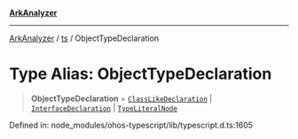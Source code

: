 [**ArkAnalyzer**](../../../../README.md)

***

[ArkAnalyzer](../../../../globals.md) / [ts](../README.md) / ObjectTypeDeclaration

# Type Alias: ObjectTypeDeclaration

> **ObjectTypeDeclaration** = [`ClassLikeDeclaration`](ClassLikeDeclaration.md) \| [`InterfaceDeclaration`](../interfaces/InterfaceDeclaration.md) \| [`TypeLiteralNode`](../interfaces/TypeLiteralNode.md)

Defined in: node\_modules/ohos-typescript/lib/typescript.d.ts:1605
